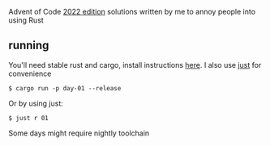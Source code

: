 Advent of Code [2022 edition](https://adventofcode.com/2022) solutions written by me to annoy people into using Rust

## running

You'll need stable rust and cargo, install instructions [here](https://www.rust-lang.org/tools/install). I also use [just](https://github.com/casey/just) for convenience

```shell
$ cargo run -p day-01 --release
```

Or by using just:

```shell
$ just r 01
```

Some days might require nightly toolchain
